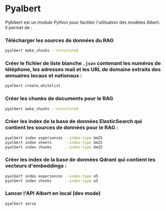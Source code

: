 # Pyalbert

PyAlbert est un module Python pour faciliter l'utilisation des modèles Albert.
Il permet de :

### Télécharger les sources de données du RAG
```bash
pyalbert make_chunks --structured
```

### Créer le fichier de liste blanche `.json` contenant les numéros de téléphone, les adresses mail et les URL de domaine extraits des annuaires locaux et nationaux :
```bash
pyalbert create_whitelist
```

### Créer les chunks de documents pour le RAG
```bash
pyalbert make_chunks --structured
```

### Créer les index de la base de données ElasticSearch qui contient les sources de données pour le RAG :
```bash
pyalbert index experiences --index-type bm25
pyalbert index sheets      --index-type bm25
pyalbert index chunks      --index-type bm25
```

### Créer les index de la base de données Qdrant qui contient les vecteurs d'embeddings :
```bash
pyalbert index experiences --index-type e5
pyalbert index chunks      --index-type e5
```

### Lancer l'API Albert en local (dev mode)
```bash
pyalbert serve
```
